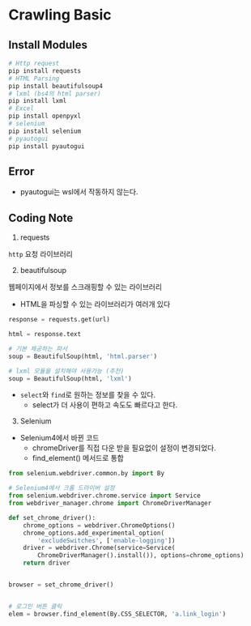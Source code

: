 # Crawling Basic

## Install Modules

```bash
# Http request
pip install requests
# HTML Parsing
pip install beautifulsoup4
# lxml (bs4의 html parser)
pip install lxml
# Excel
pip install openpyxl
# selenium
pip install selenium
# pyautogui
pip install pyautogui
```

## Error

- pyautogui는 wsl에서 작동하지 않는다.

## Coding Note

1. requests

`http` 요청 라이브러리

2. beautifulsoup

웹페이지에서 정보를 스크래핑할 수 있는 라이브러리

- HTML을 파싱할 수 있는 라이브러리가 여러개 있다

```py
response = requests.get(url)

html = response.text

# 기본 제공하는 파서
soup = BeautifulSoup(html, 'html.parser')

# lxml 모듈을 설치해야 사용가능 (추천)
soup = BeautifulSoup(html, 'lxml')
```

- `select`와 `find`로 원하는 정보를 찾을 수 있다.
  - select가 더 사용이 편하고 속도도 빠르다고 한다.

3. Selenium

- Selenium4에서 바뀐 코드
  - chromeDriver를 직접 다운 받을 필요없이 설정이 변경되었다.
  - find_element() 메서드로 통합

```py
from selenium.webdriver.common.by import By

# Selenium4에서 크롬 드라이버 설정
from selenium.webdriver.chrome.service import Service
from webdriver_manager.chrome import ChromeDriverManager

def set_chrome_driver():
    chrome_options = webdriver.ChromeOptions()
    chrome_options.add_experimental_option(
        'excludeSwitches', ['enable-logging'])
    driver = webdriver.Chrome(service=Service(
        ChromeDriverManager().install()), options=chrome_options)
    return driver


browser = set_chrome_driver()


# 로그인 버튼 클릭
elem = browser.find_element(By.CSS_SELECTOR, 'a.link_login')

```
